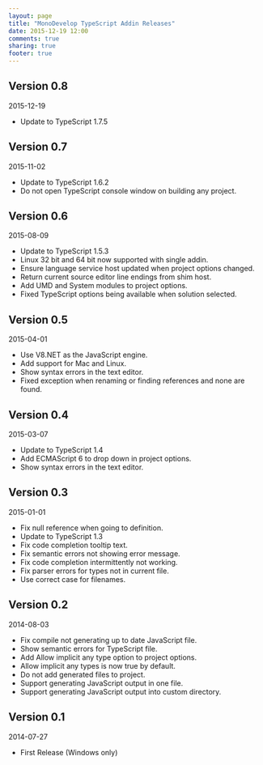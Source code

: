 ```yaml
---
layout: page
title: "MonoDevelop TypeScript Addin Releases"
date: 2015-12-19 12:00
comments: true
sharing: true
footer: true
---
```


## Version 0.8

2015-12-19

 * Update to TypeScript 1.7.5
 
## Version 0.7

2015-11-02

 * Update to TypeScript 1.6.2
 * Do not open TypeScript console window on building any project.

## Version 0.6

2015-08-09

 * Update to TypeScript 1.5.3
 * Linux 32 bit and 64 bit now supported with single addin.
 * Ensure language service host updated when project options changed.
 * Return current source editor line endings from shim host.
 * Add UMD and System modules to project options.
 * Fixed TypeScript options being available when solution selected. 

## Version 0.5

2015-04-01

 * Use V8.NET as the JavaScript engine.
 * Add support for Mac and Linux.
 * Show syntax errors in the text editor.
 * Fixed exception when renaming or finding references and none are found.

## Version 0.4

2015-03-07

 * Update to TypeScript 1.4
 * Add ECMAScript 6 to drop down in project options.
 * Show syntax errors in the text editor.

## Version 0.3

2015-01-01

 * Fix null reference when going to definition.
 * Update to TypeScript 1.3
 * Fix code completion tooltip text.
 * Fix semantic errors not showing error message.
 * Fix code completion intermittently not working.
 * Fix parser errors for types not in current file.
 * Use correct case for filenames.

## Version 0.2

2014-08-03

 * Fix compile not generating up to date JavaScript file.
 * Show semantic errors for TypeScript file.
 * Add Allow implicit any type option to project options.
 * Allow implicit any types is now true by default.
 * Do not add generated files to project.
 * Support generating JavaScript output in one file.
 * Support generating JavaScript output into custom directory.

## Version 0.1

2014-07-27

 * First Release (Windows only)
 